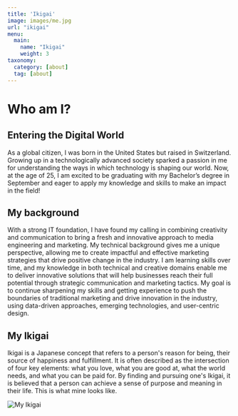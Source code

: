 ```yaml
---
title: 'Ikigai'
image: images/me.jpg
url: "ikigai"
menu:
  main:
    name: "Ikigai"
    weight: 3
taxonomy:
  category: [about]
  tag: [about]
---
```


# Who am I?

## Entering the Digital World

As a global citizen, I was born in the United States but raised in Switzerland. Growing up in a technologically advanced society sparked a passion in me for understanding the ways in which technology is shaping our world. Now, at the age of 25, I am excited to be graduating with my Bachelor’s degree in September and eager to apply my knowledge and skills to make an impact in the field!

## My background

With a strong IT foundation, I have found my calling in combining creativity and communication to bring a fresh and innovative approach to media engineering and marketing. My technical background gives me a unique perspective, allowing me to create impactful and effective marketing strategies that drive positive change in the industry. I am learning skills over time, and my knowledge in both technical and creative domains enable me to deliver innovative solutions that will help businesses reach their full potential through strategic communication and marketing tactics. My goal is to continue sharpening my skills and getting experience to push the boundaries of traditional marketing and drive innovation in the industry, using data-driven approaches, emerging technologies, and user-centric design.

## My Ikigai

Ikigai is a Japanese concept that refers to a person's reason for being, their source of happiness and fulfillment. It is often described as the intersection of four key elements: what you love, what you are good at, what the world needs, and what you can be paid for. By finding and pursuing one's Ikigai, it is believed that a person can achieve a sense of purpose and meaning in their life. This is what mine looks like.

![My Ikigai](../images/ikigai.png)
